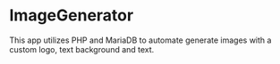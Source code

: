 # ImageGenerator
This app utilizes PHP and MariaDB to automate generate images with a custom logo, text background and text.
